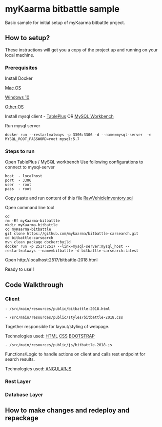 # myKaarma bitbattle sample  
Basic sample for initial setup of myKaarma bitbattle project.

## How to setup? 
These instructions will get you a copy of the project up and running on your local machine.
### Prerequisites

Install Docker 

[Mac OS](https://docs.docker.com/docker-for-mac/install/)

[Windows 10](https://docs.docker.com/docker-for-windows/install/)

[Other OS](https://docs.docker.com/install/#supported-platforms) 

Install mysql client - [TablePlus](https://tableplus.io/)  OR  [MySQL Workbench](https://dev.mysql.com/downloads/workbench/)

Run mysql server

```
docker run --restart=always -p 3306:3306 -d --name=mysql-server  -e MYSQL_ROOT_PASSWORD=root mysql:5.7
```

### Steps to run
Open TablePlus / MySQL workbench
Use following configurations to connect to mysql-server
```
host  - localhost
port  - 3306
user  - root
pass  - root
```
Copy paste and run content of this file [RawVehicleInventory.sql](https://github.com/mykaarma/bitbattle-carsearch/blob/master/src/main/resources/schema/RawVehicleInventory.sql)

Open command line tool

```
cd
rm -Rf myKaarma-bitbattle
mkdir myKaarma-bitbattle
cd myKaarma-bitbattle
git clone https://github.com/mykaarma/bitbattle-carsearch.git
cd bitbattle-carsearch
mvn clean package docker:build 
docker run -p 2517:2517 --link=mysql-server:mysql_host --restart=always --name=bitbattle -d bitbattle-carsearch:latest
```

Open http://localhost:2517/bitbattle-2018.html

Ready to use!!

## Code Walkthrough  
### Client 
```
- /src/main/resources/public/bitbattle-2018.html

- /src/main/resources/public/styles/bitbattle-2018.css
```
Together responsible for layout/styling of webpage.

Technologies used: [HTML](https://www.w3schools.com/html/) [CSS](https://www.w3schools.com/css/) [BOOTSTRAP](https://www.w3schools.com/bootstrap/) 

```
- /src/main/resources/public/js/bitbattle-2018.js
```
Functions/Logic to handle actions on client and calls rest endpoint for search results.

Technologies used: [ANGULARJS](https://www.w3schools.com/angular/) 
 


### Rest Layer 
### Database Layer

## How to make changes and redeploy and repackage
